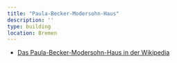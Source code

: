 ```yaml
---
title: "Paula-Becker-Modersohn-Haus"
description: ''
type: building
location: Bremen
---
```


* [Das Paula-Becker-Modersohn-Haus in der Wikipedia](https://de.wikipedia.org/wiki/Paula_Modersohn-Becker_Museum)

